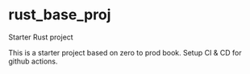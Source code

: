 # rust_base_proj
Starter Rust project

This is a starter project based on zero to prod book. Setup CI & CD for github actions.
